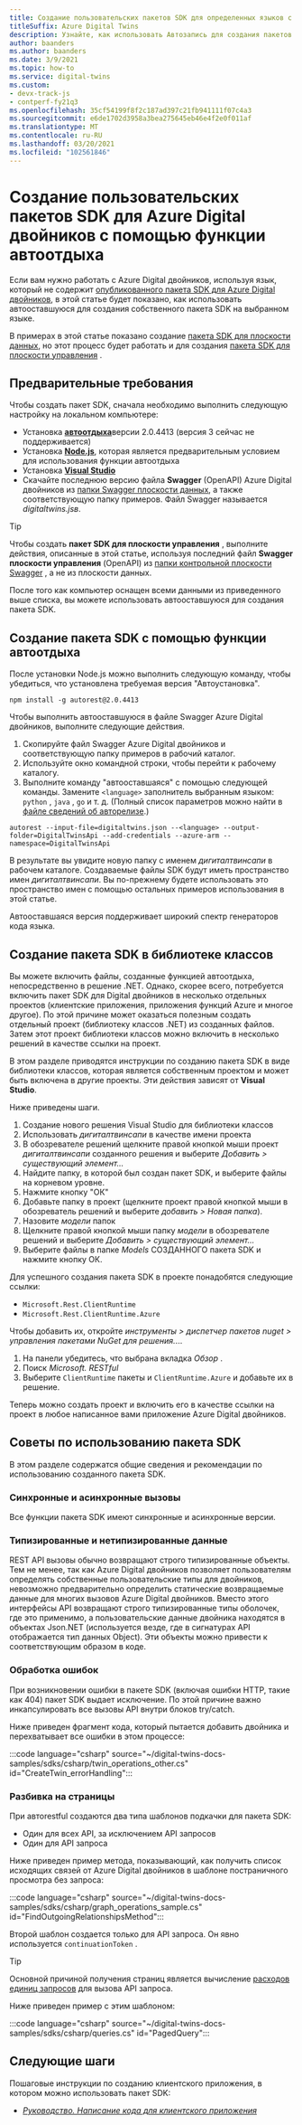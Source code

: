 ```yaml
---
title: Создание пользовательских пакетов SDK для определенных языков с помощью AutoRest
titleSuffix: Azure Digital Twins
description: Узнайте, как использовать Автозапись для создания пакетов SDK для пользовательского языка для написания кода Azure Digital двойников на других языках, у которых нет опубликованных пакетов SDK.
author: baanders
ms.author: baanders
ms.date: 3/9/2021
ms.topic: how-to
ms.service: digital-twins
ms.custom:
- devx-track-js
- contperf-fy21q3
ms.openlocfilehash: 35cf54199f8f2c187ad397c21fb941111f07c4a3
ms.sourcegitcommit: e6de1702d3958a3bea275645eb46e4f2e0f011af
ms.translationtype: MT
ms.contentlocale: ru-RU
ms.lasthandoff: 03/20/2021
ms.locfileid: "102561846"
---
```

# <a name="create-custom-language-sdks-for-azure-digital-twins-using-autorest"></a>Создание пользовательских пакетов SDK для Azure Digital двойников с помощью функции автоотдыха

Если вам нужно работать с Azure Digital двойников, используя язык, который не содержит [опубликованного пакета SDK для Azure Digital двойников](how-to-use-apis-sdks.md), в этой статье будет показано, как использовать автооставшуюся для создания собственного пакета SDK на выбранном языке. 

В примерах в этой статье показано создание [пакета SDK для плоскости данных](how-to-use-apis-sdks.md#overview-data-plane-apis), но этот процесс будет работать и для создания  [пакета SDK для плоскости управления](how-to-use-apis-sdks.md#overview-control-plane-apis) .

## <a name="prerequisites"></a>Предварительные требования

Чтобы создать пакет SDK, сначала необходимо выполнить следующую настройку на локальном компьютере:
* Установка [**автоотдыха**](https://github.com/Azure/autorest)версии 2.0.4413 (версия 3 сейчас не поддерживается)
* Установка [**Node.js**](https://nodejs.org), которая является предварительным условием для использования функции автоотдыха
* Установка [ **Visual Studio**](https://visualstudio.microsoft.com/downloads/)
* Скачайте последнюю версию файла **Swagger** (OpenAPI) Azure Digital двойников из [папки Swagger плоскости данных](https://github.com/Azure/azure-rest-api-specs/tree/master/specification/digitaltwins/data-plane/Microsoft.DigitalTwins), а также соответствующую папку примеров. Файл Swagger называется *digitaltwins.jsв*.

>[!TIP]
> Чтобы создать **пакет SDK для плоскости управления** , выполните действия, описанные в этой статье, используя последний файл **Swagger плоскости управления** (OpenAPI) из [папки контрольной плоскости Swagger](https://github.com/Azure/azure-rest-api-specs/tree/master/specification/digitaltwins/resource-manager/Microsoft.DigitalTwins/) , а не из плоскости данных.

После того как компьютер оснащен всеми данными из приведенного выше списка, вы можете использовать автооставшуюся для создания пакета SDK.

## <a name="create-the-sdk-using-autorest"></a>Создание пакета SDK с помощью функции автоотдыха 

После установки Node.js можно выполнить следующую команду, чтобы убедиться, что установлена требуемая версия "Автоустановка".
```cmd/sh
npm install -g autorest@2.0.4413
```

Чтобы выполнить автооставшуюся в файле Swagger Azure Digital двойников, выполните следующие действия.
1. Скопируйте файл Swagger Azure Digital двойников и соответствующую папку примеров в рабочий каталог.
2. Используйте окно командной строки, чтобы перейти к рабочему каталогу.
3. Выполните команду "автооставшаяся" с помощью следующей команды. Замените `<language>` заполнитель выбранным языком: `python` , `java` , `go` и т. д. (Полный список параметров можно найти в [файле сведений об авторелизе](https://github.com/Azure/autorest).)

```cmd/sh
autorest --input-file=digitaltwins.json --<language> --output-folder=DigitalTwinsApi --add-credentials --azure-arm --namespace=DigitalTwinsApi
```

В результате вы увидите новую папку с именем *дигиталтвинсапи* в рабочем каталоге. Создаваемые файлы SDK будут иметь пространство имен *дигиталтвинсапи*. Вы по-прежнему будете использовать это пространство имен с помощью остальных примеров использования в этой статье.

Автооставшаяся версия поддерживает широкий спектр генераторов кода языка.

## <a name="make-the-sdk-into-a-class-library"></a>Создание пакета SDK в библиотеке классов

Вы можете включить файлы, созданные функцией автоотдыха, непосредственно в решение .NET. Однако, скорее всего, потребуется включить пакет SDK для Digital двойников в несколько отдельных проектов (клиентские приложения, приложения функций Azure и многое другое). По этой причине может оказаться полезным создать отдельный проект (библиотеку классов .NET) из созданных файлов. Затем этот проект библиотеки классов можно включить в несколько решений в качестве ссылки на проект.

В этом разделе приводятся инструкции по созданию пакета SDK в виде библиотеки классов, которая является собственным проектом и может быть включена в другие проекты. Эти действия зависят от **Visual Studio**.

Ниже приведены шаги.

1. Создание нового решения Visual Studio для библиотеки классов
2. Использовать *дигиталтвинсапи* в качестве имени проекта
3. В обозревателе решений щелкните правой кнопкой мыши проект *дигиталтвинсапи* созданного решения и выберите *Добавить > существующий элемент...*
4. Найдите папку, в которой был создан пакет SDK, и выберите файлы на корневом уровне.
5. Нажмите кнопку "ОК"
6. Добавьте папку в проект (щелкните проект правой кнопкой мыши в обозреватель решений и выберите *добавить > Новая папка*).
7. Назовите *модели* папок
8. Щелкните правой кнопкой мыши папку *модели* в обозревателе решений и выберите *Добавить > существующий элемент...*
9. Выберите файлы в папке *Models* СОЗДАННОГО пакета SDK и нажмите кнопку ОК.

Для успешного создания пакета SDK в проекте понадобятся следующие ссылки:
* `Microsoft.Rest.ClientRuntime`
* `Microsoft.Rest.ClientRuntime.Azure`

Чтобы добавить их, откройте *инструменты > диспетчер пакетов nuget > управления пакетами NuGet для решения.*...

1. На панели убедитесь, что выбрана вкладка *Обзор* .
2. Поиск *Microsoft. RESTful*
3. Выберите `ClientRuntime` пакеты и `ClientRuntime.Azure` и добавьте их в решение.

Теперь можно создать проект и включить его в качестве ссылки на проект в любое написанное вами приложение Azure Digital двойников.

## <a name="tips-for-using-the-sdk"></a>Советы по использованию пакета SDK

В этом разделе содержатся общие сведения и рекомендации по использованию созданного пакета SDK.

### <a name="synchronous-and-asynchronous-calls"></a>Синхронные и асинхронные вызовы

Все функции пакета SDK имеют синхронные и асинхронные версии.

### <a name="typed-and-untyped-data"></a>Типизированные и нетипизированные данные

REST API вызовы обычно возвращают строго типизированные объекты. Тем не менее, так как Azure Digital двойников позволяет пользователям определять собственные пользовательские типы для двойников, невозможно предварительно определить статические возвращаемые данные для многих вызовов Azure Digital двойников. Вместо этого интерфейсы API возвращают строго типизированные типы оболочек, где это применимо, а пользовательские данные двойника находятся в объектах Json.NET (используется везде, где в сигнатурах API отображается тип данных Object). Эти объекты можно привести к соответствующим образом в коде.

### <a name="error-handling"></a>Обработка ошибок

При возникновении ошибки в пакете SDK (включая ошибки HTTP, такие как 404) пакет SDK выдает исключение. По этой причине важно инкапсулировать все вызовы API внутри блоков try/catch.

Ниже приведен фрагмент кода, который пытается добавить двойника и перехватывает все ошибки в этом процессе:

:::code language="csharp" source="~/digital-twins-docs-samples/sdks/csharp/twin_operations_other.cs" id="CreateTwin_errorHandling":::

### <a name="paging"></a>Разбивка на страницы

При автоrestful создаются два типа шаблонов подкачки для пакета SDK:
* Один для всех API, за исключением API запросов
* Один для API запроса

Ниже приведен пример метода, показывающий, как получить список исходящих связей от Azure Digital двойников в шаблоне постраничного просмотра без запроса:

:::code language="csharp" source="~/digital-twins-docs-samples/sdks/csharp/graph_operations_sample.cs" id="FindOutgoingRelationshipsMethod":::

Второй шаблон создается только для API запроса. Он явно используется `continuationToken` .

>[!TIP]
> Основной причиной получения страниц является вычисление [расходов единиц запросов](concepts-query-units.md) для вызова API запроса.

Ниже приведен пример с этим шаблоном:

:::code language="csharp" source="~/digital-twins-docs-samples/sdks/csharp/queries.cs" id="PagedQuery":::

## <a name="next-steps"></a>Следующие шаги

Пошаговые инструкции по созданию клиентского приложения, в котором можно использовать пакет SDK:
* [*Руководство. Написание кода для клиентского приложения*](tutorial-code.md)
